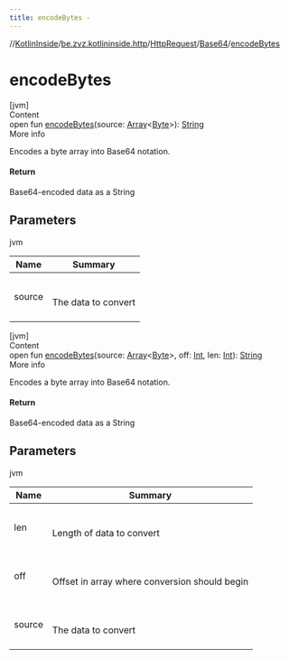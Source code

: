 ```yaml
---
title: encodeBytes -
---
```

//[KotlinInside](../../../index.md)/[be.zvz.kotlininside.http](../../index.md)/[HttpRequest](../index.md)/[Base64](index.md)/[encodeBytes](encode-bytes.md)



# encodeBytes  
[jvm]  
Content  
open fun [encodeBytes](encode-bytes.md)(source: [Array](https://kotlinlang.org/api/latest/jvm/stdlib/kotlin/-array/index.html)<[Byte](https://kotlinlang.org/api/latest/jvm/stdlib/kotlin/-byte/index.html)>): [String](https://docs.oracle.com/javase/7/docs/api/java/lang/String.html)  
More info  


Encodes a byte array into Base64 notation.



#### Return  


Base64-encoded data as a String



## Parameters  
  
jvm  
  
|  Name|  Summary| 
|---|---|
| <a name="be.zvz.kotlininside.http/HttpRequest.Base64/encodeBytes/#byte[]/PointingToDeclaration/"></a>source| <a name="be.zvz.kotlininside.http/HttpRequest.Base64/encodeBytes/#byte[]/PointingToDeclaration/"></a><br><br>The data to convert<br><br>
  
  


[jvm]  
Content  
open fun [encodeBytes](encode-bytes.md)(source: [Array](https://kotlinlang.org/api/latest/jvm/stdlib/kotlin/-array/index.html)<[Byte](https://kotlinlang.org/api/latest/jvm/stdlib/kotlin/-byte/index.html)>, off: [Int](https://kotlinlang.org/api/latest/jvm/stdlib/kotlin/-int/index.html), len: [Int](https://kotlinlang.org/api/latest/jvm/stdlib/kotlin/-int/index.html)): [String](https://docs.oracle.com/javase/7/docs/api/java/lang/String.html)  
More info  


Encodes a byte array into Base64 notation.



#### Return  


Base64-encoded data as a String



## Parameters  
  
jvm  
  
|  Name|  Summary| 
|---|---|
| <a name="be.zvz.kotlininside.http/HttpRequest.Base64/encodeBytes/#byte[]#int#int/PointingToDeclaration/"></a>len| <a name="be.zvz.kotlininside.http/HttpRequest.Base64/encodeBytes/#byte[]#int#int/PointingToDeclaration/"></a><br><br>Length of data to convert<br><br>
| <a name="be.zvz.kotlininside.http/HttpRequest.Base64/encodeBytes/#byte[]#int#int/PointingToDeclaration/"></a>off| <a name="be.zvz.kotlininside.http/HttpRequest.Base64/encodeBytes/#byte[]#int#int/PointingToDeclaration/"></a><br><br>Offset in array where conversion should begin<br><br>
| <a name="be.zvz.kotlininside.http/HttpRequest.Base64/encodeBytes/#byte[]#int#int/PointingToDeclaration/"></a>source| <a name="be.zvz.kotlininside.http/HttpRequest.Base64/encodeBytes/#byte[]#int#int/PointingToDeclaration/"></a><br><br>The data to convert<br><br>
  
  



